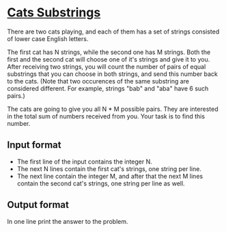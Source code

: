 # [Cats Substrings][link]

There are two cats playing, and each of them has a set of strings consisted of lower case English letters.

The first cat has N strings, while the second one has M strings. Both the first and the second cat will choose one of it's strings and give it to you. After receiving two strings, you will count the number of pairs of equal substrings that you can choose in both strings, and send this number back to the cats. (Note that two occurences of the same substring are considered different. For example, strings "bab" and "aba" have 6 such pairs.)

The cats are going to give you all N \* M possible pairs. They are interested in the total sum of numbers received from you. Your task is to find this number.

## Input format

- The first line of the input contains the integer N.
- The next N lines contain the first cat's strings, one string per line.
- The next line contain the integer M, and after that the next M lines contain the second cat's strings, one string per line as well.

## Output format

In one line print the answer to the problem.

[link]: https://www.hackerearth.com/practice/data-structures/advanced-data-structures/suffix-arrays/practice-problems/algorithm/cats-substrings/
